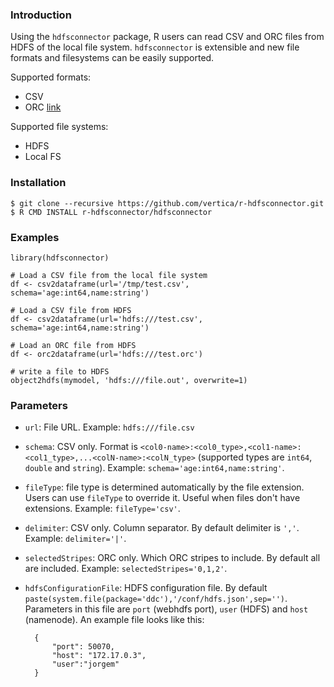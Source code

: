 ### Introduction
Using the `hdfsconnector` package, R users can read CSV and ORC files from HDFS of the local file system. `hdfsconnector` is extensible and new file formats and filesystems can be easily supported.

Supported formats:
* CSV
* ORC [link](https://cwiki.apache.org/confluence/display/Hive/LanguageManual+ORC)

Supported file systems:
* HDFS
* Local FS

### Installation

    $ git clone --recursive https://github.com/vertica/r-hdfsconnector.git 
    $ R CMD INSTALL r-hdfsconnector/hdfsconnector

### Examples
    library(hdfsconnector)

    # Load a CSV file from the local file system
    df <- csv2dataframe(url='/tmp/test.csv', schema='age:int64,name:string')

    # Load a CSV file from HDFS
    df <- csv2dataframe(url='hdfs:///test.csv', schema='age:int64,name:string')

    # Load an ORC file from HDFS
    df <- orc2dataframe(url='hdfs:///test.orc')

    # write a file to HDFS
    object2hdfs(mymodel, 'hdfs:///file.out', overwrite=1)

### Parameters
* `url`: File URL. Example: `hdfs:///file.csv`
* `schema`: CSV only. Format is `<col0-name>:<col0_type>,<col1-name>:<col1_type>,...<colN-name>:<colN_type>` (supported types are `int64`, `double` and `string`). Example: `schema='age:int64,name:string'`.
* `fileType`: file type is determined automatically by the file extension. Users can use `fileType` to override it. Useful when files don't have extensions. Example: `fileType='csv'`.
* `delimiter`: CSV only. Column separator. By default delimiter is `','`. Example: `delimiter='|'`.
* `selectedStripes`: ORC only. Which ORC stripes to include. By default all are included. Example: `selectedStripes='0,1,2'`.
* `hdfsConfigurationFile`: HDFS configuration file. By default `paste(system.file(package='ddc'),'/conf/hdfs.json',sep='')`. Parameters in this file are `port` (webhdfs port), `user` (HDFS) and `host` (namenode). An example file looks like this:

        {
            "port": 50070,
            "host": "172.17.0.3",
            "user":"jorgem"
        }

